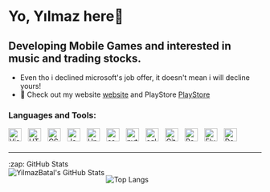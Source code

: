 # Yo, Yılmaz here👋

## Developing Mobile Games and interested in music and trading stocks.

- Even tho i declined microsoft's job offer, it doesn't mean i will decline yours!
- 🔭 Check out my website [website] and PlayStore [PlayStore]

### Languages and Tools:

<img align="left" alt="Visual Studio Code" width="26px" src="https://cdn.jsdelivr.net/gh/devicons/devicon/icons/vscode/vscode-original.svg" style="padding-right:10px;" />
<img align="left" alt="HTML5" width="26px" src="https://cdn.jsdelivr.net/gh/devicons/devicon/icons/html5/html5-original.svg" style="padding-right:10px;" />
<img align="left" alt="CSS3" width="26px" src="https://cdn.jsdelivr.net/gh/devicons/devicon/icons/css3/css3-original.svg" style="padding-right:10px;" />
<img align="left" alt="JavaScript" width="26px" src="https://cdn.jsdelivr.net/gh/devicons/devicon/icons/javascript/javascript-original.svg" style="padding-right:10px;" />
<img align="left" alt="UnityEngine" width="26px" src="https://companieslogo.com/img/orig/U-ea48bc1d.png?t=1634728034" style="padding-right:10px;" />
<img align="left" alt="cs" width="26px" src="https://static.cdnlogo.com/logos/c/68/c-sharp-800x800.png" style="padding-right:10px;" />
<img align="left" alt="python" width="26px" src="https://upload.wikimedia.org/wikipedia/commons/thumb/c/c3/Python-logo-notext.svg/1869px-Python-logo-notext.svg.png" style="padding-right:10px;" />
<img align="left" alt="sql" width="26px" src="https://cdn-icons-png.flaticon.com/128/2772/2772128.png" style="padding-right:10px;" />
<img align="left" alt="GitHub" width="26px" src="https://user-images.githubusercontent.com/3369400/139447912-e0f43f33-6d9f-45f8-be46-2df5bbc91289.png" style="padding-right:10px;" />
<img align="left" alt="PenPot" width="26px" src="https://static-00.iconduck.com/assets.00/penpot-icon-408x512-dwt4p7sy.png" style="padding-right:10px;" />
<img align="left" alt="Flutter" width="26px" src="https://seeklogo.com/images/F/flutter-logo-5086DD11C5-seeklogo.com.png" style="padding-right:10px;" />
<img align="left" alt="Dart" width="26px" src="https://uxwing.com/wp-content/themes/uxwing/download/brands-and-social-media/dart-programming-language-icon.png" style="padding-right:10px;" />

<br />
<br />

---

  <summary>:zap: GitHub Stats</summary>
  <img align="left" alt="YilmazBatal's GitHub Stats" src="https://github-readme-stats.vercel.app/api?username=YilmazBatal&show_icons=true&hide_border=false&title_color=ff652f&icon_color=FFE400&bg_color=09131B&text_color=ffffff&border_color=0c1a25" />
  
  ![Top Langs](https://github-readme-stats.vercel.app/api/top-langs/?username=yilmazbatal&layout=compact)

[HABBITTY]: https://github.com/YilmazBatal/Habbitty-App
[website]: http://yilmazbatal.epizy.com/
[resume]: https://drive.google.com/drive/folders/1zGEdhoxutaen7UvU5gqZQ0cTt2bQDUIK?usp=share_link
[PlayStore]: https://play.google.com/store/apps/dev?id=6798115249539883901 
